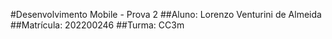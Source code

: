 #Desenvolvimento Mobile - Prova 2
##Aluno: Lorenzo Venturini de Almeida
##Matrícula: 202200246
##Turma: CC3m
